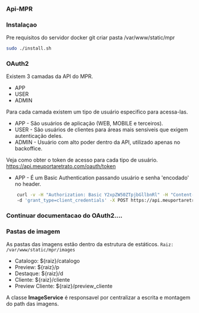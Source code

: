 ### Api-MPR


### Instalaçao
Pre requisitos do servidor
docker
git
criar pasta
/var/www/static/mpr

```sh
sudo ./install.sh
```

### OAuth2

Existem 3 camadas da API do MPR.
   - APP
   - USER
   - ADMIN

Para cada camada existem um tipo de usuário especifico para acessa-las.
   - APP - São usuários de aplicação (WEB, MOBILE e terceiros).
   - USER - São usuários de clientes para áreas mais sensiveis que exigem autenticação deles.
   - ADMIN - Usuário com alto poder dentro da API, utilizado apenas no backoffice.

Veja como obter o token de acesso para cada tipo de usuário.
https://api.meuportaretrato.com/oauth/token
   - APP - É um Basic Authentication passando usuário e senha 'encodado' no header.

```sh
    curl -v -H "Authorization: Basic Y2xpZW50ZTpjbGllbnRl" -H "Content-Type: application/x-www-form-urlencoded"
    -d 'grant_type=client_credentials' -X POST https://api.meuportaretrato.com/oauth/token
```
### Continuar documentacao do OAuth2....



### Pastas de imagem
As pastas das imagens estão dentro da estrutura de estáticos.
`Raiz: /var/www/static/mpr/images`
   - Catalogo: ${raiz}/catalogo
   - Preview: ${raiz}/p
   - Destaque: ${raiz}/d
   - Cliente: ${raiz}/cliente
   - Preview Cliente: ${raiz}/preview_cliente
   
A classe **ImageService** é responsavel por centralizar a escrita e montagem do path das imagens.   